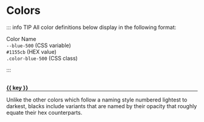 # Colors

::: info TIP
All color definitions below display in the following format:

<div class="color-swatch-container">
  <div
    :style="`background-color: var(--blue-500)`"
    class="swatch" />
  <div class="description">
    <span>Color Name</span>
    <div><code class="mb-2">--blue-500</code> (CSS variable)</div>
    <div><code class="mb-2">#1155cb</code> (HEX value)</div>
    <div><code>.color-blue-500</code> (CSS class)</div>
  </div>
</div>

:::

<section v-if="pageColors">

  <div v-for="(group, key, i) in pageColors" :key="i" class="color-group">
    <h4>{{ key }}</h4>
    <p v-if="key === 'Black'">Unlike the other colors which follow a naming style numbered lightest to darkest, blacks include variants that are named by their opacity that roughly equate their hex counterparts.</p>
    <div class="colors">
      <ColorSwatch
        v-for="(color, i) in group"
        :key="i"
        :color="color"/>
    </div>
  </div>
</section>

<script setup lang="ts">
import { computed, ref, reactive, toRefs, onBeforeMount } from 'vue'
import ColorSwatch from '@vitepress/components/ColorSwatch.vue'

const colors = ref([])
const pageColors = computed(() => {
  if (!colors.value.length) {
    return {}
  }

  return {
    Blue: colors.value.filter(i => i.includes('blue')),
    Petrol: colors.value.filter(i => i.includes('petrol')),
    Purple: colors.value.filter(i => i.includes('purple')),
    Steel: colors.value.filter(i => i.includes('steel')),
    Red: colors.value.filter(i => i.includes('red')),
    Green: colors.value.filter(i => i.includes('green')),
    Teal: colors.value.filter(i => i.includes('teal')),
    Yellow: colors.value.filter(i => i.includes('yellow')),
    Grey: colors.value.filter(i => i.includes('grey')),
    Black: colors.value.filter(i => i.includes('black')),
    White: colors.value.filter(i => i.includes('white'))
  }
})

onBeforeMount(() => {
  colors.value = Array.from(document.styleSheets)
    .filter(sheet => sheet.href === null || sheet.href.startsWith(window.location.origin))
    .reduce((acc, sheet) => {
      acc = [
        ...acc,
        ...Array.from(sheet.cssRules).reduce((def, rule) => {
          def = rule.selectorText === ':root'
            ? [...def, ...Array.from(rule.style).filter(name => name.startsWith('--') && !name.startsWith('--vp-') && !name.startsWith('--docsearch-'))]
            : def

          return def
        }, [])
      ]

      return acc
    }, [])
})
</script>

<style lang="scss">
.color-group {
  margin-bottom: 32px;

  h4 {
    margin: 0;
    padding-top: 16px;
    border-bottom: 1px solid
  }

  .colors {
    display: grid;
    grid-template-columns: 1fr 1fr;
  }
}
</style>
